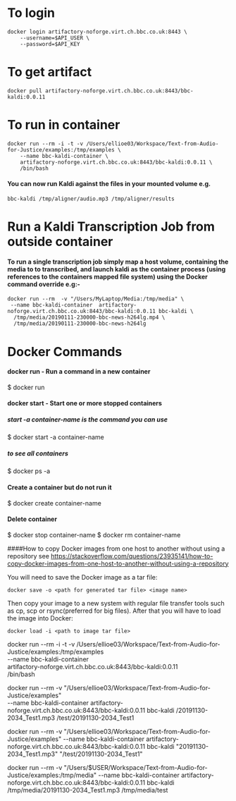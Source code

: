 # To login
```
docker login artifactory-noforge.virt.ch.bbc.co.uk:8443 \
    --username=$API_USER \
    --password=$API_KEY
```
# To get artifact
```
docker pull artifactory-noforge.virt.ch.bbc.co.uk:8443/bbc-kaldi:0.0.11
```

# To run in container
```
docker run --rm -i -t -v /Users/ellioe03/Workspace/Text-from-Audio-for-Justice/examples:/tmp/examples \
    --name bbc-kaldi-container \
    artifactory-noforge.virt.ch.bbc.co.uk:8443/bbc-kaldi:0.0.11 \
    /bin/bash
```
#### You can now run Kaldi against the files in your mounted volume e.g.

```
bbc-kaldi /tmp/aligner/audio.mp3 /tmp/aligner/results
```


# Run a Kaldi Transcription Job from outside container
#### To run a single transcription job simply map a host volume, containing the media to to transcribed, and launch kaldi as the container process (using references to the containers mapped file system) using the Docker command override e.g:-

```
docker run --rm  -v "/Users/MyLaptop/Media:/tmp/media" \
 --name bbc-kaldi-container  artifactory-noforge.virt.ch.bbc.co.uk:8443/bbc-kaldi:0.0.11 bbc-kaldi \
  /tmp/media/20190111-230000-bbc-news-h264lg.mp4 \
  /tmp/media/20190111-230000-bbc-news-h264lg
```



# Docker Commands

#### docker run - Run a command in a new container

$ docker run


#### docker start - Start one or more stopped containers

##### start -a container-name is the command you can use

$ docker start -a container-name


##### to see all containers

$ docker ps -a


#### Create a container but do not run it

$ docker create container-name


#### Delete container

$ docker stop container-name
$ docker rm container-name

####How to copy Docker images from one host to another without using a repository
see https://stackoverflow.com/questions/23935141/how-to-copy-docker-images-from-one-host-to-another-without-using-a-repository

You will need to save the Docker image as a tar file:

```docker save -o <path for generated tar file> <image name>```

Then copy your image to a new system with regular file transfer tools such as cp, scp or rsync(preferred for big files). After that you will have to load the image into Docker:

```docker load -i <path to image tar file>```

docker run --rm -i -t -v /Users/ellioe03/Workspace/Text-from-Audio-for-Justice/examples:/tmp/examples \
    --name bbc-kaldi-container \
    artifactory-noforge.virt.ch.bbc.co.uk:8443/bbc-kaldi:0.0.11 \
    /bin/bash


docker run --rm  -v "/Users/ellioe03/Workspace/Text-from-Audio-for-Justice/examples" \
 --name bbc-kaldi-container  artifactory-noforge.virt.ch.bbc.co.uk:8443/bbc-kaldi:0.0.11 bbc-kaldi /20191130-2034_Test1.mp3 /test/20191130-2034_Test1
 
docker run --rm  -v "/Users/ellioe03/Workspace/Text-from-Audio-for-Justice/examples" --name bbc-kaldi-container  artifactory-noforge.virt.ch.bbc.co.uk:8443/bbc-kaldi:0.0.11 bbc-kaldi "20191130-2034_Test1.mp3" "/test/20191130-2034_Test1" 

docker run --rm  -v "/Users/$USER/Workspace/Text-from-Audio-for-Justice/examples:/tmp/media" --name bbc-kaldi-container  artifactory-noforge.virt.ch.bbc.co.uk:8443/bbc-kaldi:0.0.11 bbc-kaldi /tmp/media/20191130-2034_Test1.mp3 /tmp/media/test